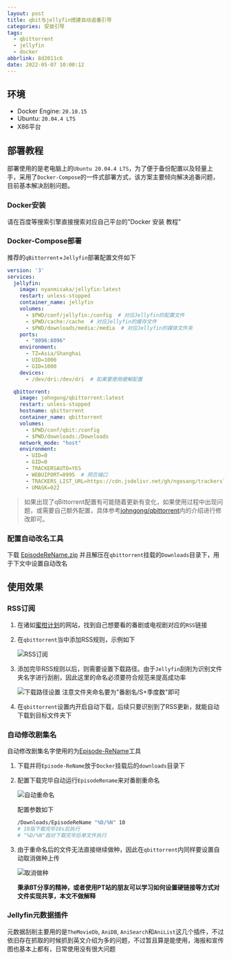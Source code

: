 ```yaml
---
layout: post
title: qbit与jellyfin搭建自动追番引导
categories: 安装引导
tags:
  - qbittorrent
  - jellyfin
  - docker
abbrlink: 8d2011c6
date: 2022-05-07 10:00:12
---
```


## 环境

* Docker Engine: `20.10.15`
* Ubuntu: `20.04.4 LTS`
* X86平台

## 部署教程

部署使用的是老电脑上的`Ubuntu 20.04.4 LTS`，为了便于备份配置以及轻量上手，采用了`Docker-Compose`的一件式部署方式，该方案主要倾向解决追番问题，目前基本解决刮削问题。

### Docker安装

请在百度等搜索引擎直接搜索对应自己平台的"Docker 安装 教程"

### Docker-Compose部署

推荐的`qBittorrent`+`Jellyfin`部署配置文件如下

```yaml
version: '3'
services:
  jellyfin:
    image: nyanmisaka/jellyfin:latest
    restart: unless-stopped
    container_name: jellyfin
    volumes:
      - $PWD/conf/jellyfin:/config  # 对应Jellyfin的配置文件
      - $PWD/cache:/cache  # 对应Jellyfin的缓存文件
      - $PWD/downloads/media:/media  # 对应Jellyfin的媒体文件夹
    ports:
      - "8096:8096"
    environment:
      - TZ=Asia/Shanghai
      - UID=1000
      - GID=1000
    devices:
      - /dev/dri:/dev/dri  # 如果要使用硬解配置

  qbittorrent:
    image: johngong/qbittorrent:latest
    restart: unless-stopped
    hostname: qbittorrent
    container_name: qbittorrent
    volumes:
      - $PWD/conf/qbit:/config
      - $PWD/downloads:/Downloads
    network_mode: "host"
    environment:
      - UID=0
      - GID=0
      - TRACKERSAUTO=YES
      - WEBUIPORT=8995  # 网页端口
      - TRACKERS_LIST_URL=https://cdn.jsdelivr.net/gh/ngosang/trackerslist@master/trackers_all.txt  # 自动更新种子文件
      - UMASK=022
```

> 如果出现了qBittorrent配置有可能随着更新有变化，如果使用过程中出现问题，或需要自己额外配置，具体参考[johngong/qbittorrent](https://hub.docker.com/r/johngong/qbittorrent)内的介绍进行修改即可。

### 配置自动改名工具

下载 [EpisodeReName.zip](https://github.com/Nriver/Episode-ReName/files/8644661/EpisodeReName.zip) 并且解压在`qbittorrent`挂载的`Downloads`目录下，用于下文中设置自动改名

## 使用效果

### RSS订阅

1. 在诸如[蜜柑计划](https://mikanani.me/?ref=www.myiys.com)的网站，找到自己想要看的番剧或电视剧对应的`RSS`链接

2. 在`qbittorrent`当中添加RSS规则，示例如下

   ![RSS订阅](https://lsky.halc.top/uPhEeN.png)

3. 添加完毕RSS规则以后，则需要设置下载路径。由于`Jellyfin`刮削为识别文件夹名字进行刮削，因此这里的命名必须要符合规范来提高成功率

   ![下载路径设置](https://lsky.halc.top/9FKNvM.png)
   注意文件夹命名要为"番剧名/S+季度数"即可

4. 在`qbittorrent`设置内开启自动下载，后续只要识别到了RSS更新，就能自动下载到目标文件夹下

### 自动修改剧集名

自动修改剧集名字使用的为[Episode-ReName](https://github.com/Nriver/Episode-ReName)工具

1. 下载并将`Episode-ReName`放于`Docker`挂载后的`downloads`目录下

2. 配置下载完毕自动运行`EpisodeRename`来对番剧重命名

   ![自动重命名](https://lsky.halc.top/D99DtN.png)

    配置参数如下

    ```sh
    /Downloads/EpisodeReName "%D/%N" 10 
    # 10指下载完毕10s后执行
    # "%D/%N"指对下载完毕后单文件执行
    ```

3. 由于重命名后的文件无法直接继续做种，因此在`qbittorrent`内同样要设置自动取消做种上传

    ![取消做种](https://lsky.halc.top/OGxcUV.png)

    **秉承BT分享的精神，或者使用PT站的朋友可以学习如何设置硬链接等方式对文件实现共享，本文不做解释**

### Jellyfin元数据插件

元数据刮削主要用的是`TheMovieDb`, `AniDB`, `AniSearch`和`AniList`这几个插件，不过依旧存在抓取的时候抓到英文介绍为多的问题，不过暂且算是能使用，海报和宣传图也基本上都有，日常使用没有很大问题
